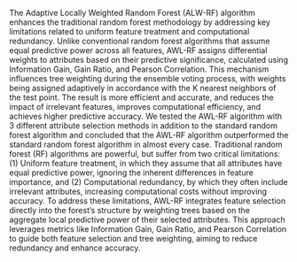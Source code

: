 The Adaptive Locally Weighted Random Forest (ALW-RF) algorithm enhances the traditional random forest methodology by addressing key limitations related to uniform feature treatment and computational redundancy. Unlike conventional random forest algorithms that assume equal predictive power across all features, AWL-RF assigns differential weights to attributes based on their predictive significance, calculated using Information Gain, Gain Ratio, and Pearson Correlation. This mechanism influences tree weighting during the ensemble voting process, with weights being assigned adaptively in accordance with the K nearest neighbors of the test point. The result is more efficient and accurate, and reduces the impact of irrelevant features, improves computational efficiency, and achieves higher predictive accuracy. We tested the AWL-RF algorithm with 3 different attribute selection methods in addition to the standard random forest algorithm and concluded that the AWL-RF algorithm outperformed the standard random forest algorithm in almost every case.
Traditional random forest (RF) algorithms are powerful, but suffer from two critical limitations: (1) Uniform feature treatment, in which they assume that all attributes have equal predictive power, ignoring the inherent differences in feature importance, and (2) Computational redundancy, by which they often include irrelevant attributes, increasing computational costs without improving accuracy.
To address these limitations, AWL-RF integrates feature selection directly into the forest’s structure by weighting trees based on the aggregate local predictive power of their selected attributes. This approach leverages metrics like Information Gain, Gain Ratio, and Pearson Correlation to guide both feature selection and tree weighting, aiming to reduce redundancy and enhance accuracy.
